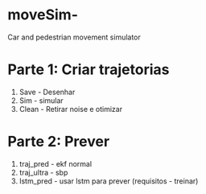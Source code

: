 # moveSim-
Car and pedestrian movement simulator

# Parte 1: Criar trajetorias 

1. Save - Desenhar
2. Sim - simular
3. Clean - Retirar noise e otimizar

# Parte 2: Prever 

1. traj_pred - ekf normal 
2. traj_ultra - sbp 
3. lstm_pred - usar lstm para prever (requisitos - treinar)